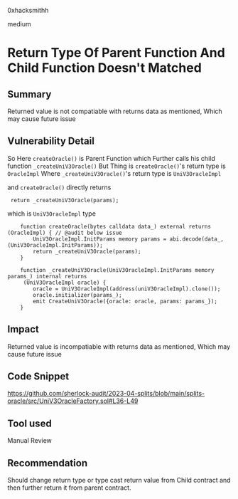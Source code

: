 0xhacksmithh

medium

# Return Type Of Parent Function And Child Function Doesn't Matched

## Summary
Returned value is not compatiable with returns data as mentioned, Which may cause future issue
## Vulnerability Detail
So Here ```createOracle()``` is Parent Function which Further calls his child function ```_createUniV3Oracle()```
But Thing is ```createOracle()```'s return type is ```OracleImpl```
Where ```_createUniV3Oracle()```'s return type is ```UniV3OracleImpl```

and ```createOracle()``` directly returns 
```solidity
 return _createUniV3Oracle(params);
```
which is  ```UniV3OracleImpl``` type

```solidity
    function createOracle(bytes calldata data_) external returns (OracleImpl) { // @audit below issue
        UniV3OracleImpl.InitParams memory params = abi.decode(data_, (UniV3OracleImpl.InitParams));
        return _createUniV3Oracle(params);
    }

    function _createUniV3Oracle(UniV3OracleImpl.InitParams memory params_) internal returns 
     (UniV3OracleImpl oracle) {
        oracle = UniV3OracleImpl(address(uniV3OracleImpl).clone());
        oracle.initializer(params_);
        emit CreateUniV3Oracle({oracle: oracle, params: params_});
    }
```
## Impact
Returned value is incompatiable with returns data as mentioned, Which may cause future issue
## Code Snippet
https://github.com/sherlock-audit/2023-04-splits/blob/main/splits-oracle/src/UniV3OracleFactory.sol#L36-L49
## Tool used

Manual Review

## Recommendation
Should change return type or type cast return value from Child contract and then further return it from parent contract.